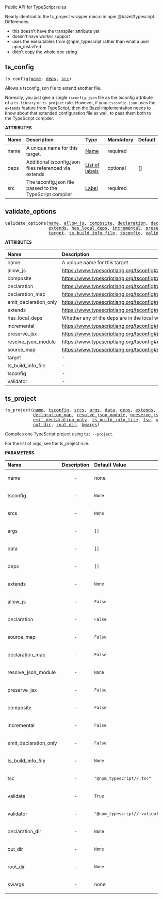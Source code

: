 <!-- Generated with Stardoc: http://skydoc.bazel.build -->

Public API for TypeScript rules

Nearly identical to the ts_project wrapper macro in npm @bazel/typescript.
Differences:
- this doesn't have the transpiler attribute yet
- doesn't have worker support
- uses the executables from @npm_typescript rather than what a user npm_install'ed
- didn't copy the whole doc string


<a id="#ts_config"></a>

## ts_config

<pre>
ts_config(<a href="#ts_config-name">name</a>, <a href="#ts_config-deps">deps</a>, <a href="#ts_config-src">src</a>)
</pre>

Allows a tsconfig.json file to extend another file.

Normally, you just give a single `tsconfig.json` file as the tsconfig attribute
of a `ts_library` or `ts_project` rule. However, if your `tsconfig.json` uses the `extends`
feature from TypeScript, then the Bazel implementation needs to know about that
extended configuration file as well, to pass them both to the TypeScript compiler.


**ATTRIBUTES**


| Name  | Description | Type | Mandatory | Default |
| :------------- | :------------- | :------------- | :------------- | :------------- |
| <a id="ts_config-name"></a>name |  A unique name for this target.   | <a href="https://bazel.build/docs/build-ref.html#name">Name</a> | required |  |
| <a id="ts_config-deps"></a>deps |  Additional tsconfig.json files referenced via extends   | <a href="https://bazel.build/docs/build-ref.html#labels">List of labels</a> | optional | [] |
| <a id="ts_config-src"></a>src |  The tsconfig.json file passed to the TypeScript compiler   | <a href="https://bazel.build/docs/build-ref.html#labels">Label</a> | required |  |


<a id="#validate_options"></a>

## validate_options

<pre>
validate_options(<a href="#validate_options-name">name</a>, <a href="#validate_options-allow_js">allow_js</a>, <a href="#validate_options-composite">composite</a>, <a href="#validate_options-declaration">declaration</a>, <a href="#validate_options-declaration_map">declaration_map</a>, <a href="#validate_options-emit_declaration_only">emit_declaration_only</a>,
                 <a href="#validate_options-extends">extends</a>, <a href="#validate_options-has_local_deps">has_local_deps</a>, <a href="#validate_options-incremental">incremental</a>, <a href="#validate_options-preserve_jsx">preserve_jsx</a>, <a href="#validate_options-resolve_json_module">resolve_json_module</a>, <a href="#validate_options-source_map">source_map</a>,
                 <a href="#validate_options-target">target</a>, <a href="#validate_options-ts_build_info_file">ts_build_info_file</a>, <a href="#validate_options-tsconfig">tsconfig</a>, <a href="#validate_options-validator">validator</a>)
</pre>



**ATTRIBUTES**


| Name  | Description | Type | Mandatory | Default |
| :------------- | :------------- | :------------- | :------------- | :------------- |
| <a id="validate_options-name"></a>name |  A unique name for this target.   | <a href="https://bazel.build/docs/build-ref.html#name">Name</a> | required |  |
| <a id="validate_options-allow_js"></a>allow_js |  https://www.typescriptlang.org/tsconfig#allowJs   | Boolean | optional | False |
| <a id="validate_options-composite"></a>composite |  https://www.typescriptlang.org/tsconfig#composite   | Boolean | optional | False |
| <a id="validate_options-declaration"></a>declaration |  https://www.typescriptlang.org/tsconfig#declaration   | Boolean | optional | False |
| <a id="validate_options-declaration_map"></a>declaration_map |  https://www.typescriptlang.org/tsconfig#declarationMap   | Boolean | optional | False |
| <a id="validate_options-emit_declaration_only"></a>emit_declaration_only |  https://www.typescriptlang.org/tsconfig#emitDeclarationOnly   | Boolean | optional | False |
| <a id="validate_options-extends"></a>extends |  https://www.typescriptlang.org/tsconfig#extends   | <a href="https://bazel.build/docs/build-ref.html#labels">Label</a> | optional | None |
| <a id="validate_options-has_local_deps"></a>has_local_deps |  Whether any of the deps are in the local workspace   | Boolean | optional | False |
| <a id="validate_options-incremental"></a>incremental |  https://www.typescriptlang.org/tsconfig#incremental   | Boolean | optional | False |
| <a id="validate_options-preserve_jsx"></a>preserve_jsx |  https://www.typescriptlang.org/tsconfig#jsx   | Boolean | optional | False |
| <a id="validate_options-resolve_json_module"></a>resolve_json_module |  https://www.typescriptlang.org/tsconfig#resolveJsonModule   | Boolean | optional | False |
| <a id="validate_options-source_map"></a>source_map |  https://www.typescriptlang.org/tsconfig#sourceMap   | Boolean | optional | False |
| <a id="validate_options-target"></a>target |  -   | String | optional | "" |
| <a id="validate_options-ts_build_info_file"></a>ts_build_info_file |  -   | String | optional | "" |
| <a id="validate_options-tsconfig"></a>tsconfig |  -   | <a href="https://bazel.build/docs/build-ref.html#labels">Label</a> | required |  |
| <a id="validate_options-validator"></a>validator |  -   | <a href="https://bazel.build/docs/build-ref.html#labels">Label</a> | required |  |


<a id="#ts_project"></a>

## ts_project

<pre>
ts_project(<a href="#ts_project-name">name</a>, <a href="#ts_project-tsconfig">tsconfig</a>, <a href="#ts_project-srcs">srcs</a>, <a href="#ts_project-args">args</a>, <a href="#ts_project-data">data</a>, <a href="#ts_project-deps">deps</a>, <a href="#ts_project-extends">extends</a>, <a href="#ts_project-allow_js">allow_js</a>, <a href="#ts_project-declaration">declaration</a>, <a href="#ts_project-source_map">source_map</a>,
           <a href="#ts_project-declaration_map">declaration_map</a>, <a href="#ts_project-resolve_json_module">resolve_json_module</a>, <a href="#ts_project-preserve_jsx">preserve_jsx</a>, <a href="#ts_project-composite">composite</a>, <a href="#ts_project-incremental">incremental</a>,
           <a href="#ts_project-emit_declaration_only">emit_declaration_only</a>, <a href="#ts_project-ts_build_info_file">ts_build_info_file</a>, <a href="#ts_project-tsc">tsc</a>, <a href="#ts_project-validate">validate</a>, <a href="#ts_project-validator">validator</a>, <a href="#ts_project-declaration_dir">declaration_dir</a>,
           <a href="#ts_project-out_dir">out_dir</a>, <a href="#ts_project-root_dir">root_dir</a>, <a href="#ts_project-kwargs">kwargs</a>)
</pre>

Compiles one TypeScript project using `tsc --project`.

For the list of args, see the ts_project rule.

**PARAMETERS**


| Name  | Description | Default Value |
| :------------- | :------------- | :------------- |
| <a id="ts_project-name"></a>name |  <p align="center"> - </p>   |  none |
| <a id="ts_project-tsconfig"></a>tsconfig |  <p align="center"> - </p>   |  <code>None</code> |
| <a id="ts_project-srcs"></a>srcs |  <p align="center"> - </p>   |  <code>None</code> |
| <a id="ts_project-args"></a>args |  <p align="center"> - </p>   |  <code>[]</code> |
| <a id="ts_project-data"></a>data |  <p align="center"> - </p>   |  <code>[]</code> |
| <a id="ts_project-deps"></a>deps |  <p align="center"> - </p>   |  <code>[]</code> |
| <a id="ts_project-extends"></a>extends |  <p align="center"> - </p>   |  <code>None</code> |
| <a id="ts_project-allow_js"></a>allow_js |  <p align="center"> - </p>   |  <code>False</code> |
| <a id="ts_project-declaration"></a>declaration |  <p align="center"> - </p>   |  <code>False</code> |
| <a id="ts_project-source_map"></a>source_map |  <p align="center"> - </p>   |  <code>False</code> |
| <a id="ts_project-declaration_map"></a>declaration_map |  <p align="center"> - </p>   |  <code>False</code> |
| <a id="ts_project-resolve_json_module"></a>resolve_json_module |  <p align="center"> - </p>   |  <code>None</code> |
| <a id="ts_project-preserve_jsx"></a>preserve_jsx |  <p align="center"> - </p>   |  <code>False</code> |
| <a id="ts_project-composite"></a>composite |  <p align="center"> - </p>   |  <code>False</code> |
| <a id="ts_project-incremental"></a>incremental |  <p align="center"> - </p>   |  <code>False</code> |
| <a id="ts_project-emit_declaration_only"></a>emit_declaration_only |  <p align="center"> - </p>   |  <code>False</code> |
| <a id="ts_project-ts_build_info_file"></a>ts_build_info_file |  <p align="center"> - </p>   |  <code>None</code> |
| <a id="ts_project-tsc"></a>tsc |  <p align="center"> - </p>   |  <code>"@npm_typescript//:tsc"</code> |
| <a id="ts_project-validate"></a>validate |  <p align="center"> - </p>   |  <code>True</code> |
| <a id="ts_project-validator"></a>validator |  <p align="center"> - </p>   |  <code>"@npm_typescript//:validator"</code> |
| <a id="ts_project-declaration_dir"></a>declaration_dir |  <p align="center"> - </p>   |  <code>None</code> |
| <a id="ts_project-out_dir"></a>out_dir |  <p align="center"> - </p>   |  <code>None</code> |
| <a id="ts_project-root_dir"></a>root_dir |  <p align="center"> - </p>   |  <code>None</code> |
| <a id="ts_project-kwargs"></a>kwargs |  <p align="center"> - </p>   |  none |


